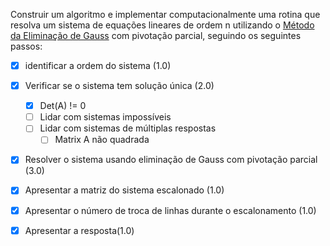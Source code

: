 Construir um algoritmo e implementar computacionalmente uma rotina que resolva um sistema de equações lineares de ordem n utilizando o [Método da Eliminação de Gauss](https://moodle.scl.ifsp.edu.br/mod/resource/view.php?id=188871 "Método da Eliminação de Gauss") com pivotação parcial, seguindo os seguintes passos:

- [x] identificar a ordem do sistema (1.0)

- [x] Verificar se o sistema tem solução única (2.0)
	- [x] Det(A) != 0
	- [ ] Lidar com sistemas impossíveis
	- [ ] Lidar com sistemas de múltiplas respostas
		- [ ] Matrix A não quadrada

- [x] Resolver o sistema usando eliminação de Gauss com pivotação parcial (3.0)

- [x] Apresentar a matriz do sistema escalonado (1.0)

- [x] Apresentar o número de troca de linhas durante o escalonamento (1.0)

- [x] Apresentar a resposta(1.0)